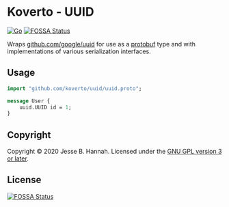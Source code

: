 # Koverto - UUID

[![Go](https://github.com/koverto/uuid/workflows/Go/badge.svg)][workflow]
[![FOSSA Status](https://app.fossa.io/api/projects/git%2Bgithub.com%2Fkoverto%2Fuuid.svg?type=shield)](https://app.fossa.io/projects/git%2Bgithub.com%2Fkoverto%2Fuuid?ref=badge_shield)

Wraps [github.com/google/uuid][uuid] for use as a [protobuf][] type and with
implementations of various serialization interfaces.

## Usage

```protobuf
import "github.com/koverto/uuid/uuid.proto";

message User {
    uuid.UUID id = 1;
}
```

## Copyright

Copyright © 2020 Jesse B. Hannah. Licensed under the [GNU GPL version 3 or
later][gpl].

[gpl]: LICENSE
[protobuf]: https://developers.google.com/protocol-buffers/
[uuid]: https://github.com/google/uuid
[workflow]: https://github.com/koverto/uuid/actions?query=workflow%3AGo

## License

[![FOSSA Status](https://app.fossa.io/api/projects/git%2Bgithub.com%2Fkoverto%2Fuuid.svg?type=large)](https://app.fossa.io/projects/git%2Bgithub.com%2Fkoverto%2Fuuid?ref=badge_large)
